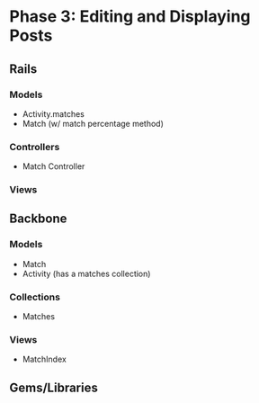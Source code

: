 # Phase 3: Editing and Displaying Posts

## Rails
### Models
* Activity.matches
* Match (w/ match percentage method)

### Controllers
* Match Controller

### Views

## Backbone
### Models
* Match
* Activity (has a matches collection)

### Collections
* Matches

### Views
* MatchIndex

## Gems/Libraries
